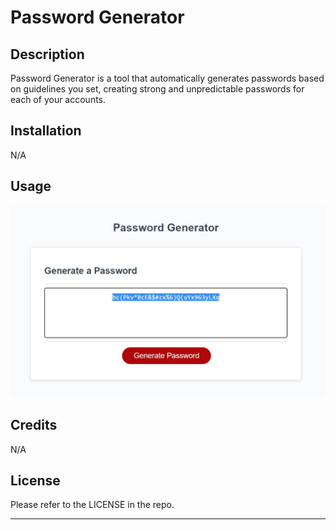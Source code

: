 # Password Generator

## Description

Password Generator is a tool that automatically generates passwords based on guidelines you set, creating strong and unpredictable passwords for each of your accounts.

## Installation

N/A

## Usage

![alt text](assets/images/screenshot.jpg "my screenshot")

## Credits

N/A

## License

Please refer to the LICENSE in the repo.

---
